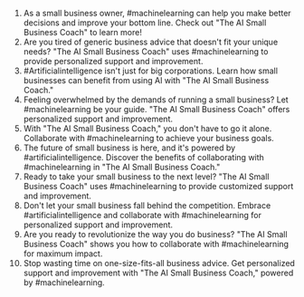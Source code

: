 1. As a small business owner, #machinelearning can help you make better decisions and improve your bottom line. Check out "The AI Small Business Coach" to learn more!
2. Are you tired of generic business advice that doesn't fit your unique needs? "The AI Small Business Coach" uses #machinelearning to provide personalized support and improvement.
3. #Artificialintelligence isn't just for big corporations. Learn how small businesses can benefit from using AI with "The AI Small Business Coach."
4. Feeling overwhelmed by the demands of running a small business? Let #machinelearning be your guide. "The AI Small Business Coach" offers personalized support and improvement.
5. With "The AI Small Business Coach," you don't have to go it alone. Collaborate with #machinelearning to achieve your business goals.
6. The future of small business is here, and it's powered by #artificialintelligence. Discover the benefits of collaborating with #machinelearning in "The AI Small Business Coach."
7. Ready to take your small business to the next level? "The AI Small Business Coach" uses #machinelearning to provide customized support and improvement.
8. Don't let your small business fall behind the competition. Embrace #artificialintelligence and collaborate with #machinelearning for personalized support and improvement.
9. Are you ready to revolutionize the way you do business? "The AI Small Business Coach" shows you how to collaborate with #machinelearning for maximum impact.
10. Stop wasting time on one-size-fits-all business advice. Get personalized support and improvement with "The AI Small Business Coach," powered by #machinelearning.
